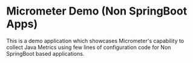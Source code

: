 # Micrometer Demo (Non SpringBoot Apps)

This is a demo application which showcases Micrometer's capability to collect Java Metrics using few lines of configuration
code for Non SpringBoot based applications. 
